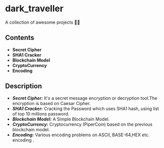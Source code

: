 # dark_traveller
A collection of awesome projects 🐱‍🚀
## Contents
* **Secret Cipher**
* **SHA1 Cracker**
* **Blockchain Model**
* **CryptoCurrency**
* **Encoding**
## Description
* ***Secret Cipher:*** It's a secret message encryption or decryption tool.The encryption is based on Caesar Cipher.
* ***SHA1 Cracker:*** Cracking the Password which uses SHA1 hash, using list of top 10 millions password.
* ***Blockchain Model:*** A Simple Blockchain Model.
* ***CryptoCurrency:*** Cryptocurrency (PiperCoin) based on the previous blockchain model.
* ***Encoding:*** Various encoding problems on ASCII, BASE-64,HEX etc. encoding .

